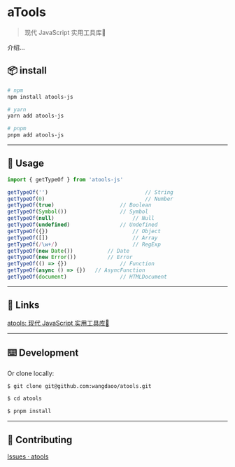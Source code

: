 # aTools

> 现代 JavaScript 实用工具库🔧

介绍...

## 📦 install

```bash
# npm
npm install atools-js

# yarn
yarn add atools-js

# pnpm
pnpm add atools-js
```

-----

## 🔨 Usage

```js
import { getTypeOf } from 'atools-js'

getTypeOf('')								// String
getTypeOf(0) 								// Number
getTypeOf(true)   					// Boolean
getTypeOf(Symbol()) 				// Symbol
getTypeOf(null) 						// Null
getTypeOf(undefined) 				// Undefined
getTypeOf({}) 							// Object
getTypeOf([])  							// Array
getTypeOf(/\w+/) 						// RegExp
getTypeOf(new Date()) 			// Date
getTypeOf(new Error())			// Error
getTypeOf(() => {}) 				// Function
getTypeOf(async () => {}) 	// AsyncFunction
getTypeOf(document) 				// HTMLDocument
```

-----

## 🔗 Links

[atools: 现代 JavaScript 实用工具库🔧](https://github.com/wangdaoo/atools)

-----

## ⌨️ Development

Or clone locally:

```bash
$ git clone git@github.com:wangdaoo/atools.git

$ cd atools

$ pnpm install
```

-----

## 🤝 Contributing

[Issues · atools](https://github.com/wangdaoo/atools/issues)
